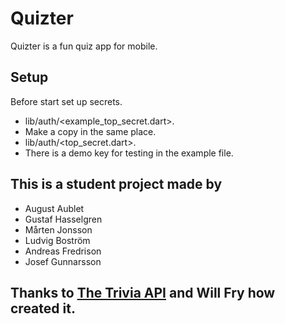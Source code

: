 # Quizter

Quizter is a fun quiz app for mobile.


## Setup
Before start set up secrets.
- lib/auth/<example_top_secret.dart>. 
- Make a copy in the same place. 
- lib/auth/<top_secret.dart>. 
- There is a demo key for testing in the example file.


## This is a student project made by
 - August Aublet
 - Gustaf Hasselgren
 - Mårten Jonsson
 - Ludvig Boström
 - Andreas Fredrison
 - Josef Gunnarsson

## Thanks to [The Trivia API](https://the-trivia-api.com/) and Will Fry how created it. 

